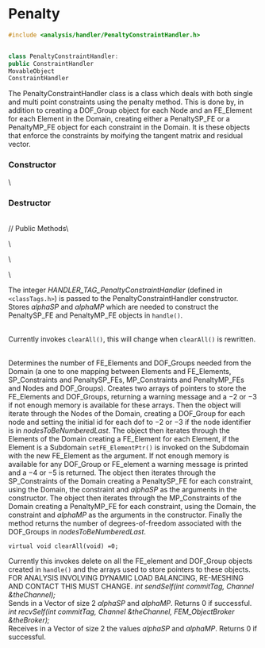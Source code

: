 # Penalty

```cpp
#include <analysis/handler/PenaltyConstraintHandler.h>


class PenaltyConstraintHandler: 
public ConstraintHandler
MovableObject
ConstraintHandler
```

The PenaltyConstraintHandler class is a class which deals with both
single and multi point constraints using the penalty method. This is
done by, in addition to creating a DOF_Group object for each Node and an
FE_Element for each Element in the Domain, creating either a
PenaltySP_FE or a PenaltyMP_FE object for each constraint in the Domain.
It is these objects that enforce the constraints by moifying the tangent
matrix and residual vector.

### Constructor

\
### Destructor

\
// Public Methods\

\

\

\

The integer *HANDLER_TAG_PenaltyConstraintHandler* (defined in
 `<classTags.h>`) is passed to the PenaltyConstraintHandler
constructor. Stores *alphaSP* and *alphaMP* which are needed to
construct the PenaltySP_FE and PenaltyMP_FE objects in `handle()`.

\
Currently invokes `clearAll()`, this will change when `clearAll()` is
rewritten.

\
Determines the number of FE_Elements and DOF_Groups needed from the
Domain (a one to one mapping between Elements and FE_Elements,
SP_Constraints and PenaltySP_FEs, MP_Constraints and PenaltyMP_FEs and
Nodes and DOF_Groups). Creates two arrays of pointers to store the
FE_Elements and DOF_Groups, returning a warning message and a $-2$ or
$-3$ if not enough memory is available for these arrays. Then the object
will iterate through the Nodes of the Domain, creating a DOF_Group for
each node and setting the initial id for each dof to $-2$ or $-3$ if the
node identifier is in *nodesToBeNumberedLast*. The object then iterates
through the Elements of the Domain creating a FE_Element for each
Element, if the Element is a Subdomain `setFE_ElementPtr()` is invoked
on the Subdomain with the new FE_Element as the argument. If not enough
memory is available for any DOF_Group or FE_element a warning message is
printed and a $-4$ or $-5$ is returned. The object then iterates through
the SP_Constraints of the Domain creating a PenaltySP_FE for each
constraint, using the Domain, the constraint and *alphaSP* as the
arguments in the constructor. The object then iterates through the
MP_Constraints of the Domain creating a PenaltyMP_FE for each
constraint, using the Domain, the constraint and *alphaMP* as the
arguments in the constructor. Finally the method returns the number of
degrees-of-freedom associated with the DOF_Groups in
*nodesToBeNumberedLast*.

```{.cpp}
virtual void clearAll(void) =0;
```

Currently this invokes delete on all the FE_element and DOF_Group
objects created in `handle()` and the arrays used to store pointers to
these objects. FOR ANALYSIS INVOLVING DYNAMIC LOAD BALANCING, RE-MESHING
AND CONTACT THIS MUST CHANGE.
*int sendSelf(int commitTag, Channel &theChannel);* \
Sends in a Vector of size 2 *alphaSP* and *alphaMP*. Returns $0$ if
successful.
*int recvSelf(int commitTag, Channel &theChannel, FEM_ObjectBroker
&theBroker);* \
Receives in a Vector of size 2 the values *alphaSP* and *alphaMP*.
Returns $0$ if successful.
